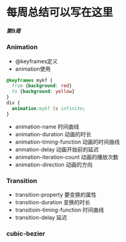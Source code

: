 # 每周总结可以写在这里

##### 第9周
### Animation
- @keyframes定义
- animation使用
```css
@keyframes mykf {
  from {background: red}
  to {background: yellow}
}
div {
  animation:mykf 5s infinite;
}
```
- animation-name 时间曲线
- animation-duration  动画的时长
- animation-timing-function 动画的时间曲线
- anmation-delay 动画开始前的延迟
- animation-iteration-count 动画的播放次数
- animation-direction 动画的方向

### Transition
- transition-property 要变换的属性
- transition-duration 变换的时长
- transitioin-timing-function 时间曲线
- transition-delay 延迟

### cubic-bezier
